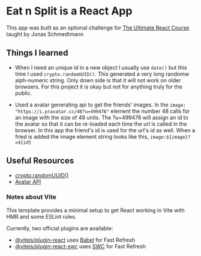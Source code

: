 # Eat n Split is a React App

This app was built as an optional challenge for [The Ultimate React Course](https://www.udemy.com/course/the-ultimate-react-course/) taught by Jonas Schmedtmann

## Things I learned

- When I need an unique id in a new object I usually use `date()` but this time I used `crypto.randomUUID()`. This generated a very long randomw alph-numeric string. Only down side is that it will not work on older browsers. For this project it is okay but not for anything truly for the public.

- Used a avatar generating api to get the friends' images. In the `image: "https://i.pravatar.cc/48?u=499476"` element the number 48 calls for an image with the size of 48 units. The ?u=499476 will assign an id to the avatar so that it can be re-loaded each time the url is called in the browser. In this app the friend's id is used for the url's id as well. When a fried is added the image element string looks like this, `image:${image}?=${id}`

## Useful Resources

- [crypto.randomUUID()](https://developer.mozilla.org/en-US/docs/Web/API/Crypto/randomUUID)
- [Avatar API](https://i.pravatar.cc/48)

### Notes about Vite

This template provides a minimal setup to get React working in Vite with HMR and some ESLint rules.

Currently, two official plugins are available:

- [@vitejs/plugin-react](https://github.com/vitejs/vite-plugin-react/blob/main/packages/plugin-react/README.md) uses [Babel](https://babeljs.io/) for Fast Refresh
- [@vitejs/plugin-react-swc](https://github.com/vitejs/vite-plugin-react-swc) uses [SWC](https://swc.rs/) for Fast Refresh
